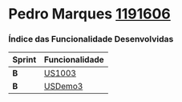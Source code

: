 **Pedro Marques [1191606](./)** 
===============================


### Índice das Funcionalidade Desenvolvidas ###


| Sprint | Funcionalidade     |
|--------|--------------------|
| **B**  | [US1003](/US1003/ProcessoEngenhariaFuncionalidade) |
| **B**  | [USDemo3](USDemo3) |
